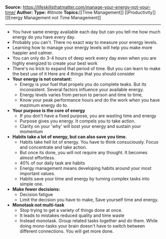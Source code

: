 **Source:** https://lifeskillsthatmatter.com/manage-your-energy-not-your-time/
**Author:**
**Type:** #litnote 
**Topics:**[[Time Management]] [[Productivity]] [[Energy Management not Time Management]]

----
- You have same energy available each day but can you tell me how much energy do you have every day.
- Probably you can't. There no exact way to measure your energy levels. 
- Learning how to manage your energy levels will help you make more happier and calmer. 
- You can only do 3-4 hours of deep work every day even when you are highly energized to create your best work
- There's no trick to expand that period of time. But you can learn to make the best use of it
Here are 4 things that  you should consider
- **Your energy is not constant:**
	- Energy is your fuel that propels you do complete teaks. But its inconsistent. Several factors influence your available energy.
	- Energy levels varies from person to person and time to time,
	- Know your peak performance hours and do the work when you have mazimum energy do to.
- **Your purpose is the core of energy**
	- If you don't have a fixed purpose, you are wasting time and energy
	- Purpose gives you energy. It compels you to take action. 
	- Clarity on your 'why' will bost your energy and sustain your momentum 
- **Habits take a lot of energy, but can also save you time.**
	- Habits take hell lot of energy. You have to think consuciously. Focus and concentrate and take action. 
	- But once its done,  you will not require any thought. It becomes almost effortless.
	- 40% of our daily task are habits
	- Energy management means developing habits around your most important values.
	- Habits save your time and energy by turning complex tasks into simple one.
- **Make fewer decisions:**
	- Decision fatigue
	- Limit the decision you have to make, Save yourself time and energy.
- **Monotask not multi-task**
	- Stop trying to get a variety of things done at once. 
	- It leads to mistakes reduced quality and time waste
	- Instead monotask. Group related tasks together and do them. While doing mono-tasks your brain doesn't have to switch between different connections. You will get more done.